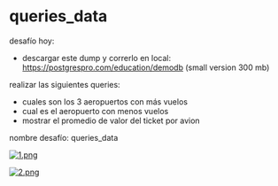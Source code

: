 # queries_data

desafío hoy:
- descargar este dump y correrlo en local: https://postgrespro.com/education/demodb (small version 300 mb)

realizar las siguientes queries:
- cuales son los 3 aeropuertos con más vuelos
- cual es el aeropuerto con menos vuelos
- mostrar el promedio de valor del ticket por avion 

nombre desafío: queries_data

[![1.png](https://i.postimg.cc/BbYVrjLD/1.png)](https://postimg.cc/Cn87DL4L)

[![2.png](https://i.postimg.cc/2j2MbKc6/2.png)](https://postimg.cc/4nHBjBTk)
